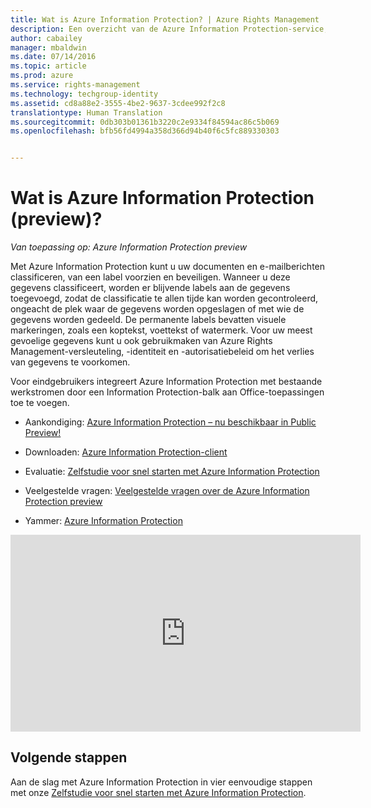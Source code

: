 ```yaml
---
title: Wat is Azure Information Protection? | Azure Rights Management
description: Een overzicht van de Azure Information Protection-service, nu in preview
author: cabailey
manager: mbaldwin
ms.date: 07/14/2016
ms.topic: article
ms.prod: azure
ms.service: rights-management
ms.technology: techgroup-identity
ms.assetid: cd8a88e2-3555-4be2-9637-3cdee992f2c8
translationtype: Human Translation
ms.sourcegitcommit: 0db303b01361b3220c2e9334f84594ac86c5b069
ms.openlocfilehash: bfb56fd4994a358d366d94b40f6c5fc889330303


---
```


# Wat is Azure Information Protection (preview)?

*Van toepassing op: Azure Information Protection preview*

Met Azure Information Protection kunt u uw documenten en e-mailberichten classificeren, van een label voorzien en beveiligen. Wanneer u deze gegevens classificeert, worden er blijvende labels aan de gegevens toegevoegd, zodat de classificatie te allen tijde kan worden gecontroleerd, ongeacht de plek waar de gegevens worden opgeslagen of met wie de gegevens worden gedeeld. De permanente labels bevatten visuele markeringen, zoals een koptekst, voettekst of watermerk. Voor uw meest gevoelige gegevens kunt u ook gebruikmaken van Azure Rights Management-versleuteling, -identiteit en -autorisatiebeleid om het verlies van gegevens te voorkomen. 

Voor eindgebruikers integreert Azure Information Protection met bestaande werkstromen door een Information Protection-balk aan Office-toepassingen toe te voegen. 

- Aankondiging: [Azure Information Protection – nu beschikbaar in Public Preview!](https://blogs.technet.microsoft.com/enterprisemobility/2016/07/12/azure-information-protection-public-preview-available-now/)

- Downloaden: [Azure Information Protection-client](https://www.microsoft.com/en-us/download/details.aspx?id=53018)

- Evaluatie: [Zelfstudie voor snel starten met Azure Information Protection](infoprotect-quick-start-tutorial.md) 

- Veelgestelde vragen: [Veelgestelde vragen over de Azure Information Protection preview](faq.md)

- Yammer: [Azure Information Protection](https://www.yammer.com/askipteam/#/threads/inGroup?type=in_group&feedId=8652489&view=all)


<iframe width="560" height="315" src="https://www.youtube.com/embed/N9Ip0m6d3G0" frameborder="0" allowfullscreen></iframe>

## Volgende stappen

Aan de slag met Azure Information Protection in vier eenvoudige stappen met onze [Zelfstudie voor snel starten met Azure Information Protection](infoprotect-quick-start-tutorial.md).


<!--HONumber=Jul16_HO3-->


